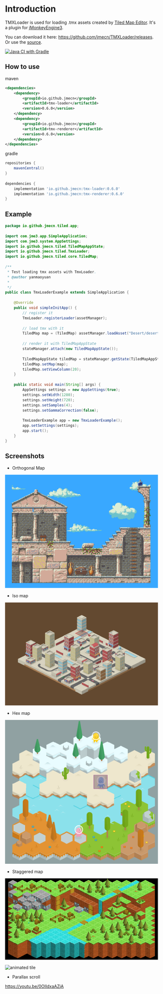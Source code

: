 # Introduction

TMXLoader is used for loading .tmx assets created by [Tiled Map Editor](https://www.mapeditor.org/). It's a plugin for [jMonkeyEngine3](https://jmonkeyengine.org/).

You can download it here: https://github.com/jmecn/TMXLoader/releases.
Or use the [source](https://github.com/jmecn/TMXLoader).

[![Java CI with Gradle](https://github.com/jmecn/TMXLoader/actions/workflows/build.yml/badge.svg?branch=master)](https://github.com/jmecn/TMXLoader/actions/workflows/build.yml)

## How to use

maven

```xml
<dependencies>
    <dependency>
        <groupId>io.github.jmecn</groupId>
        <artifactId>tmx-loader</artifactId>
        <version>0.6.0</version>
    </dependency>
    <dependency>
        <groupId>io.github.jmecn</groupId>
        <artifactId>tmx-renderer</artifactId>
        <version>0.6.0</version>
    </dependency>
</dependencies>
```

gradle

```groovy
repositories {
    mavenCentral()
}

dependencies {
    implementation 'io.github.jmecn:tmx-loader:0.6.0'
    implementation 'io.github.jmecn:tmx-renderer:0.6.0'
}
```

## Example

```java
package io.github.jmecn.tiled.app;

import com.jme3.app.SimpleApplication;
import com.jme3.system.AppSettings;
import io.github.jmecn.tiled.TiledMapAppState;
import io.github.jmecn.tiled.TmxLoader;
import io.github.jmecn.tiled.core.TiledMap;

/**
 * Test loading tmx assets with TmxLoader.
 * @author yanmaoyuan
 *
 */
public class TmxLoaderExample extends SimpleApplication {

    @Override
    public void simpleInitApp() {
        // register it
        TmxLoader.registerLoader(assetManager);

        // load tmx with it
        TiledMap map = (TiledMap) assetManager.loadAsset("Desert/desert.tmx");

        // render it with TiledMapAppState
        stateManager.attach(new TiledMapAppState());

        TiledMapAppState tiledMap = stateManager.getState(TiledMapAppState.class);
        tiledMap.setMap(map);
        tiledMap.setViewColumn(20);
    }

    public static void main(String[] args) {
        AppSettings settings = new AppSettings(true);
        settings.setWidth(1280);
        settings.setHeight(720);
        settings.setSamples(4);
        settings.setGammaCorrection(false);

        TmxLoaderExample app = new TmxLoaderExample();
        app.setSettings(settings);
        app.start();
    }
}
```

## Screenshots

* Orthogonal Map

![orthogonal03](docs/screenshots/orthogonal03.jpg)

* Iso map

![isometric01](docs/screenshots/isometric01.jpg)

* Hex map

![hexagonal01](docs/screenshots/hexagonal01.jpg)

* Staggered map

![staggered05](docs/screenshots/staggered05.png)

![animated tile](https://cloud.githubusercontent.com/assets/5283598/21221336/f211c08e-c2f7-11e6-9de8-e3018fd65b07.gif)

* Parallax scroll

https://youtu.be/0OIIdxaAZjA
